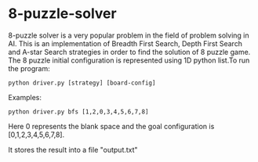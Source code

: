 # 8-puzzle-solver
8-puzzle solver is a very popular problem in the field of problem solving in AI.
This is an implementation of Breadth First Search, Depth First Search and A-star Search strategies in order to find the solution
of 8 puzzle game. The 8 puzzle initial configuration is represented using 1D python list.To run the program:

```
python driver.py [strategy] [board-config]
```

Examples:
```
python driver.py bfs [1,2,0,3,4,5,6,7,8]

```
Here 0 represents the blank space and the goal configuration is [0,1,2,3,4,5,6,7,8].

It stores the result into a file "output.txt"
